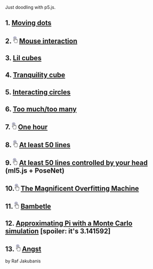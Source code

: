 Just doodling with p5.js.

## 1. [Moving dots](https://rafajak.github.io/p5.js-sketches/2018_08_05-moving_dots)
## 2.  <img src="Interactive_icon.png" alt="it's interactive" width="15"/> [Mouse interaction](https://rafajak.github.io/p5.js-sketches/2018_08_12-mouse_interaction) 
## 3. [Lil cubes](https://rafajak.github.io/p5.js-sketches/2018_08_16-lil_cubes)
## 4. [Tranquility cube](https://rafajak.github.io/p5.js-sketches/2018_08_16-tranquility_cube)
## 5. [Interacting circles](https://rafajak.github.io/p5.js-sketches/2018_08_15-interacting-circles)
## 6. [Too much/too many](https://rafajak.github.io/p5.js-sketches/2018_09_23-toomuch)
## 7.  <img src="Interactive_icon.png" alt="it's interactive" width="15"/> [One hour](https://rafajak.github.io/p5.js-sketches/2018_09_25-one-hour)
## 8.  <img src="Interactive_icon.png" alt="it's interactive" width="15"/> [At least 50 lines](https://rafajak.github.io/p5.js-sketches/2018_10_12-at_least_50_lines)
## 9.  <img src="Interactive_icon.png" alt="it's interactive" width="15"/> [At least 50 lines controlled by your head](https://rafajak.github.io/p5.js-sketches/2018_10_12-50_move_your_head)  (ml5.js + PoseNet)
## 10.<img src="Interactive_icon.png" alt="it's interactive" width="15"/> [The Magnificent Overfitting Machine](https://rafajak.github.io/p5.js-sketches/2018_10_21-THE_MAGNIFICENT_OVERFITTING_MACHINE)
## 11.  <img src="Interactive_icon.png" alt="it's interactive" width="15"/> [Bambetle](https://rafajak.github.io/p5.js-sketches/2018_11_01-Bambetle)
## 12. [Approximating Pi with a Monte Carlo simulation](https://rafajak.github.io/p5.js-sketches/2018_11_10-Approximating_Pi_with_a_Monte_Carlo_Simulation) [spoiler: it's 3.141592]
## 13.  <img src="Interactive_icon.png" alt="it's interactive" width="15"/> [Angst](https://rafajak.github.io/p5.js-sketches/2018_11_15-Angst)

by Raf Jakubanis

[logo]: https://upload.wikimedia.org/wikipedia/commons/thumb/e/e6/Interactive_icon.svg/681px-Interactive_icon.svg.png
